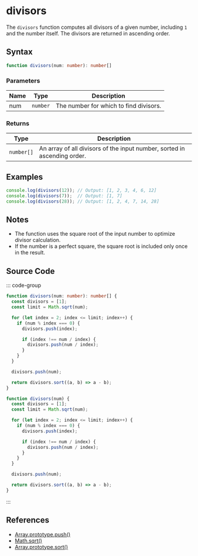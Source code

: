 # divisors

The `divisors` function computes all divisors of a given number, including `1` and the number itself. The divisors are returned in ascending order.

## Syntax

```typescript
function divisors(num: number): number[]
```

### Parameters

| Name | Type     | Description                       |
|------|----------|-----------------------------------|
| num  | `number` | The number for which to find divisors. |

### Returns

| Type       | Description                                           |
|------------|-------------------------------------------------------|
| `number[]` | An array of all divisors of the input number, sorted in ascending order. |

## Examples

```typescript
console.log(divisors(12)); // Output: [1, 2, 3, 4, 6, 12]
console.log(divisors(7));  // Output: [1, 7]
console.log(divisors(28)); // Output: [1, 2, 4, 7, 14, 28]
```

## Notes

- The function uses the square root of the input number to optimize divisor calculation.
- If the number is a perfect square, the square root is included only once in the result.

## Source Code

::: code-group
```typescript
function divisors(num: number): number[] {
  const divisors = [1];
  const limit = Math.sqrt(num);

  for (let index = 2; index <= limit; index++) {
    if (num % index === 0) {
      divisors.push(index);

      if (index !== num / index) {
        divisors.push(num / index);
      }
    }
  }

  divisors.push(num);

  return divisors.sort((a, b) => a - b);
}
```

```javascript
function divisors(num) {
  const divisors = [1];
  const limit = Math.sqrt(num);

  for (let index = 2; index <= limit; index++) {
    if (num % index === 0) {
      divisors.push(index);

      if (index !== num / index) {
        divisors.push(num / index);
      }
    }
  }

  divisors.push(num);

  return divisors.sort((a, b) => a - b);
}
```
::: 

## References

- [Array.prototype.push()](https://developer.mozilla.org/en-US/docs/Web/JavaScript/Reference/Global_Objects/Array/push)  
- [Math.sqrt()](https://developer.mozilla.org/en-US/docs/Web/JavaScript/Reference/Global_Objects/Math/sqrt)  
- [Array.prototype.sort()](https://developer.mozilla.org/en-US/docs/Web/JavaScript/Reference/Global_Objects/Array/sort)